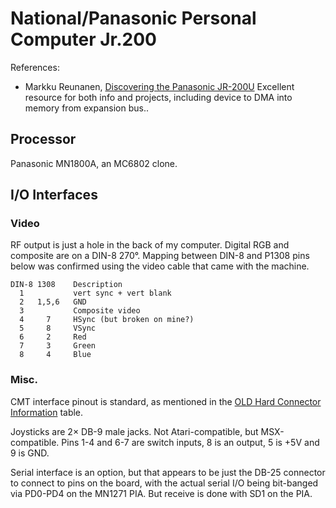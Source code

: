 National/Panasonic Personal Computer Jr.200
===========================================

References:
- Markku Reunanen, [Discovering the Panasonic JR-200U][reunanen]
  Excellent resource for both info and projects, including device to
  DMA into memory from expansion bus..


Processor
---------

Panasonic MN1800A, an MC6802 clone.

I/O Interfaces
--------------

### Video

RF output is just a hole in the back of my computer. Digital RGB and
composite are on a DIN-8 270°. Mapping between DIN-8 and P1308 pins
below was confirmed using the video cable that came with the machine.

    DIN-8 1308    Description
      1           vert sync + vert blank
      2   1,5,6   GND
      3           Composite video
      4     7     HSync (but broken on mine?)
      5     8     VSync
      6     2     Red
      7     3     Green
      8     4     Blue


### Misc.

CMT interface pinout is standard, as mentioned in the [OLD Hard
Connector Information][oh-c] table.

Joysticks are 2× DB-9 male jacks. Not Atari-compatible, but
MSX-compatible. Pins 1-4 and 6-7 are switch inputs, 8 is an output, 5
is +5V and 9 is GND.

Serial interface is an option, but that appears to be just the DB-25
connector to connect to pins on the board, with the actual serial I/O
being bit-banged via PD0-PD4 on the MN1271 PIA. But receive is done
with SD1 on the PIA.


<!-------------------------------------------------------------------->
[oh-c]: https://www14.big.or.jp/~nijiyume/hard/jyoho/connect.htm
[reunanen]: http://www.kameli.net/marq/?page_id=1270
